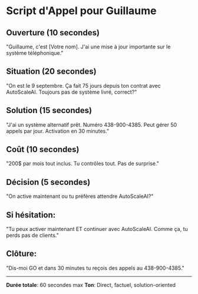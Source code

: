 # Script d'Appel pour Guillaume

## Ouverture (10 secondes)
"Guillaume, c'est [Votre nom]. J'ai une mise à jour importante sur le système téléphonique."

## Situation (20 secondes)
"On est le 9 septembre. Ça fait 75 jours depuis ton contrat avec AutoScaleAI. Toujours pas de système livré, correct?"

## Solution (15 secondes)
"J'ai un système alternatif prêt. Numéro 438-900-4385. Peut gérer 50 appels par jour. Activation en 30 minutes."

## Coût (10 secondes)
"200$ par mois tout inclus. Tu contrôles tout. Pas de surprise."

## Décision (5 secondes)
"On active maintenant ou tu préfères attendre AutoScaleAI?"

## Si hésitation:
"Tu peux activer maintenant ET continuer avec AutoScaleAI. Comme ça, tu perds pas de clients."

## Clôture:
"Dis-moi GO et dans 30 minutes tu reçois des appels au 438-900-4385."

---
**Durée totale**: 60 secondes max
**Ton**: Direct, factuel, solution-oriented